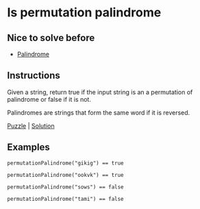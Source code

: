 # Is permutation palindrome

## Nice to solve before

- [Palindrome](../basic/IsPalindrome.md)

## Instructions

Given a string, return true if the input string is an a permutation of palindrome or false if it is not.

Palindromes are strings that form the same word if it is reversed.

[Puzzle](IsPermutationPalindrome.kt) | [Solution](IsPermutationPalindromeSolution.kt)

## Examples

```
permutationPalindrome("gikig") == true

permutationPalindrome("ookvk") == true

permutationPalindrome("sows") == false

permutationPalindrome("tami") == false
```